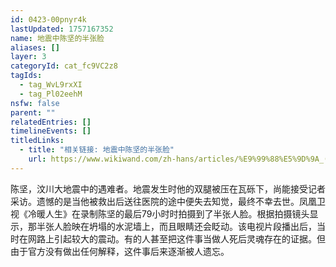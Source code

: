 ```yaml
---
id: 0423-00pnyr4k
lastUpdated: 1757167352
name: 地震中陈坚的半张脸
aliases: []
layer: 3
categoryId: cat_fc9VC2z8
tagIds:
  - tag_WvL9rxXI
  - tag_Pl02eehM
nsfw: false
parent: ""
relatedEntries: []
timelineEvents: []
titledLinks:
  - title: "相关链接: 地震中陈坚的半张脸"
    url: https://www.wikiwand.com/zh-hans/articles/%E9%99%88%E5%9D%9A_(%E6%B1%B6%E5%B7%9D%E5%A4%A7%E5%9C%B0%E9%9C%87%E9%81%87%E9%9A%BE%E8%80%85)
---
```


陈坚，汶川大地震中的遇难者。地震发生时他的双腿被压在瓦砾下，尚能接受记者采访。遗憾的是当他被救出后送往医院的途中便失去知觉，最终不幸去世。凤凰卫视《冷暖人生》在录制陈坚的最后79小时时拍摄到了半张人脸。根据拍摄镜头显示，那半张人脸映在坍塌的水泥墙上，而且眼睛还会眨动。该电视片段播出后，当时在网路上引起较大的震动。有的人甚至把这件事当做人死后灵魂存在的证据。但由于官方没有做出任何解释，这件事后来逐渐被人遗忘。